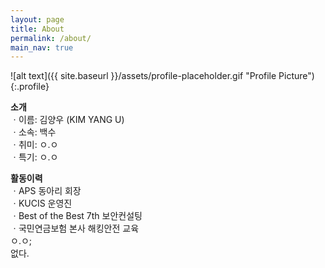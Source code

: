 ```yaml
---
layout: page
title: About
permalink: /about/
main_nav: true
---
```


![alt text]({{ site.baseurl }}/assets/profile-placeholder.gif "Profile Picture"){:.profile}
<p>
<B>소개</B><br>
ㆍ이름: 김양우 (KIM YANG U)<br>
ㆍ소속: 백수<br>
ㆍ취미: ㅇ.ㅇ<br>
ㆍ특기: ㅇ.ㅇ
<p>
<B>활동이력</B><br>
ㆍAPS 동아리 회장<br>
ㆍKUCIS 운영진<br>
ㆍBest of the Best 7th 보안컨설팅<br>
ㆍ국민연금보험 본사 해킹안전 교육<br>
ㅇ.ㅇ;<br>
없다.
